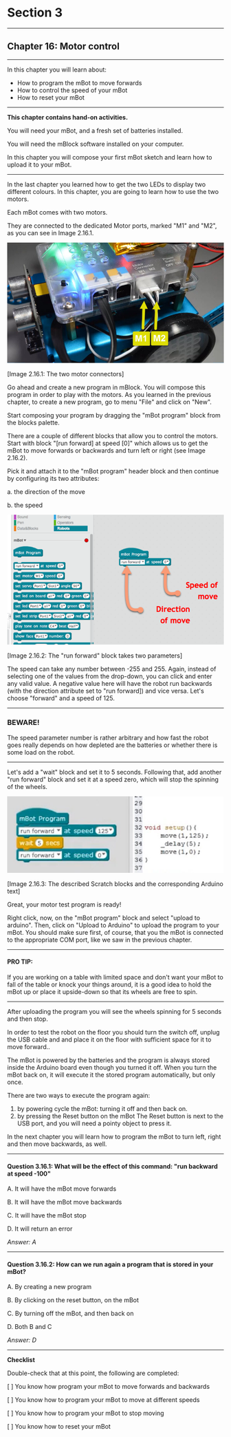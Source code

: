 # Section 3

---

## Chapter 16: Motor control

---

In this chapter you will learn about:

* How to program the mBot to move forwards
* How to control the speed of your mBot
* How to reset your mBot

---

**This chapter contains hand-on activities.**

You will need your mBot, and a fresh set of batteries installed.

You will need the mBlock software installed on your computer.

In this chapter you will compose your first mBot sketch and learn how to upload it to your mBot.

---

In the last chapter you learned how to get the two LEDs to display two different colours. In this chapter, you are going to learn how to use the two motors.

Each mBot comes with two motors.

They are connected to the dedicated Motor ports, marked "M1" and "M2", as you can see in Image 2.16.1.

![](/assets/Img.3.16.1.jpg)

\[Image 2.16.1: The two motor connectors\]

Go ahead and create a new program in mBlock. You will compose this program in order to play with the motors. As you learned in the previous chapter, to create a new program, go to menu "File" and click on "New".

Start composing your program by dragging the "mBot program" block from the blocks palette.

There are a couple of different blocks that allow you to control the motors. Start with block "\[run forward\] at speed \[0\]" which allows us to get the mBot to move forwards or backwards and turn left or right \(see Image 2.16.2\).

Pick it and attach it to the "mBot program" header block and then continue by configuring its two attributes:

a. the direction of the move

b. the speed

![](/assets/2017-04-12_13-00-50.png)

\[Image 2.16.2: The "run forward" block takes two parameters\]

The speed can take any number between -255 and 255. Again, instead of selecting one of the values from the drop-down, you can click and enter any valid value. A negative value here will have the robot run backwards \(with the direction attribute set to "run forward\]\) and vice versa. Let's choose "forward" and a speed of 125.

---

### BEWARE!

The speed parameter number is rather arbitrary and how fast the robot goes really depends on how depleted are the batteries or whether there is some load on the robot.

---

Let's add a "wait" block and set it to 5 seconds. Following that, add another "run forward" block and set it at a speed zero, which will stop the spinning of the wheels.

![](/assets/Img.3.16.2.jpg)

\[Image 2.16.3: The described Scratch blocks and the corresponding Arduino text\]

Great, your motor test program is ready!

Right click, now, on the "mBot program" block and select "upload to arduino". Then, click on "Upload to Arduino" to upload the program to your mBot. You should make sure first, of course, that you the mBot is connected to the appropriate COM port, like we saw in the previous chapter.

---

#### PRO TIP:

If you are working on a table with limited space and don't want your mBot to fall of the table or knock your things around, it is a good idea to hold the mBot up or place it upside-down so that its wheels are free to spin.

---

After uploading the program you will see the wheels spinning for 5 seconds and then stop.

In order to test the robot on the floor you should turn the switch off, unplug the USB cable and and place it on the floor with sufficient space for it to move forward..

The mBot is powered by the batteries and the program is always stored inside the Arduino board even though you turned it off. When you turn the mBot back on, it will execute it the stored program automatically, but only once.

There are two ways to execute the program again:

1. by powering cycle the mBot: turning it off and then back on.
2. by pressing the Reset button on the mBot The Reset button is next to the USB port, and you will need a pointy object to press it.

In the next chapter you will learn how to program the mBot to turn left, right and then move backwards, as well.

---

#### Question 3.16.1: What will be the effect of this command: "run backward at speed -100"

A. It will have the mBot move forwards

B. It will have the mBot move backwards

C. It will have the mBot stop

D. It will return an error

_Answer: A_

---

#### Question 3.16.2: How can we run again a program that is stored in your mBot?

A. By creating a new program

B. By clicking on the reset button, on the mBot

C. By turning off the mBot, and then back on

D. Both B and C

_Answer: D_

---

**Checklist**

Double-check that at this point, the following are completed:

\[   \] You know how program your mBot to move forwards and backwards

\[   \] You know how to program your mBot to move at different speeds

\[   \] You know how to program your mBot to stop moving

\[   \] You know how to reset your mBot

